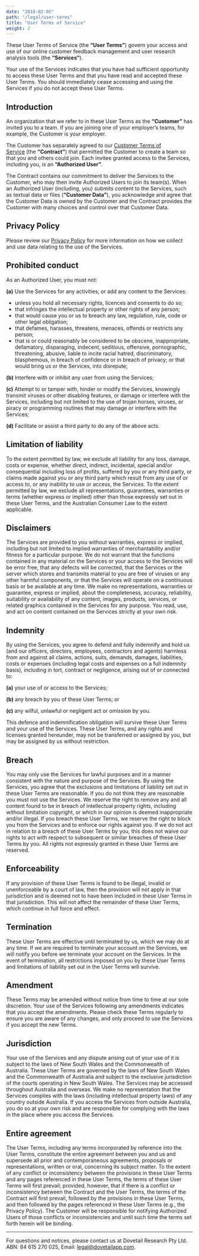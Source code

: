 ```yaml
---
date: "2018-02-05"
path: "/legal/user-terms"
title: "User Terms of Service"
weight: 2
---
```


These User Terms of Service (the **“User Terms”**) govern your access and use of our online customer feedback management and user research analysis tools (the **“Services“**).

Your use of the Services indicates that you have had sufficient opportunity to access these User Terms and that you have read and accepted these User Terms. You should immediately cease accessing and using the Services if you do not accept these User Terms.

## Introduction

An organization that we refer to in these User Terms as the **“Customer”** has invited you to a team. If you are joining one of your employer’s teams, for example, the Customer is your employer.

The Customer has separately agreed to our [Customer Terms of Service](/legal/customer-terms) (the **“Contract”**) that permitted the Customer to create a team so that you and others could join. Each invitee granted access to the Services, including you, is an **“Authorized User”**.

The Contract contains our commitment to deliver the Services to the Customer, who may then invite Authorized Users to join its team(s). When an Authorized User (including, you) submits content to the Services, such as textual data or files (**“Customer Data”**), you acknowledge and agree that the Customer Data is owned by the Customer and the Contract provides the Customer with many choices and control over that Customer Data.

## Privacy Policy

Please review our [Privacy Policy](/legal/privacy) for more information on how we collect and use data relating to the use of the Services.

## Prohibited conduct

As an Authorized User, you must not:

**(a)** Use the Services for any activities, or add any content to the Services:

* unless you hold all necessary rights, licences and consents to do so;
* that infringes the intellectual property or other rights of any person;
* that would cause you or us to breach any law, regulation, rule, code or other legal obligation;
* that defames, harasses, threatens, menaces, offends or restricts any person;
* that is or could reasonably be considered to be obscene, inappropriate, defamatory, disparaging, indecent, seditious, offensive, pornographic, threatening, abusive, liable to incite racial hatred, discriminatory, blasphemous, in breach of confidence or in breach of privacy; or that would bring us or the Services, into disrepute;

**(b)** Interfere with or inhibit any user from using the Services;

**(c)** Attempt to or tamper with, hinder or modify the Services, knowingly transmit viruses or other disabling features, or damage or interfere with the Services, including but not limited to the use of trojan horses, viruses, or piracy or programming routines that may damage or interfere with the Services;

**(d)** Facilitate or assist a third party to do any of the above acts.

## Limitation of liability

To the extent permitted by law, we exclude all liability for any loss, damage, costs or expense, whether direct, indirect, incidental, special and/or consequential including loss of profits, suffered by you or any third party, or claims made against you or any third party which result from any use of or access to, or any inability to use or access, the Services. To the extent permitted by law, we exclude all representations, guarantees, warranties or terms (whether express or implied) other than those expressly set out in these User Terms, and the Australian Consumer Law to the extent applicable.

## Disclaimers

The Services are provided to you without warranties, express or implied, including but not limited to implied warranties of merchantability and/or fitness for a particular purpose. We do not warrant that the functions contained in any material on the Services or your access to the Services will be error free, that any defects will be corrected, that the Services or the server which stores and transmits material to you are free of viruses or any other harmful components, or that the Services will operate on a continuous basis or be available at any time. We make no representations, warranties or guarantee, express or implied, about the completeness, accuracy, reliability, suitability or availability of any content, images, products, services, or related graphics contained in the Services for any purpose. You read, use, and act on content contained on the Services strictly at your own risk.

## Indemnity

By using the Services, you agree to defend and fully indemnify and hold us (and our officers, directors, employees, contractors and agents) harmless from and against all claims, actions, suits, demands, damages, liabilities, costs or expenses (including legal costs and expenses on a full indemnity basis), including in tort, contract or negligence, arising out of or connected to:

**(a)** your use of or access to the Services;

**(b)** any breach by you of these User Terms; or

**(c)** any wilful, unlawful or negligent act or omission by you.

This defence and indemnification obligation will survive these User Terms and your use of the Services. These User Terms, and any rights and licenses granted hereunder, may not be transferred or assigned by you, but may be assigned by us without restriction.

## Breach

You may only use the Services for lawful purposes and in a manner consistent with the nature and purpose of the Services. By using the Services, you agree that the exclusions and limitations of liability set out in these User Terms are reasonable. If you do not think they are reasonable you must not use the Services. We reserve the right to remove any and all content found to be in breach of intellectual property rights, including without limitation copyright, or which in our opinion is deemed inappropriate and/or illegal. If you breach these User Terms, we reserve the right to block you from the Services and to enforce our rights against you. If we do not act in relation to a breach of these User Terms by you, this does not waive our rights to act with respect to subsequent or similar breaches of these User Terms by you. All rights not expressly granted in these User Terms are reserved.

## Enforceability

If any provision of these User Terms is found to be illegal, invalid or unenforceable by a court of law, then the provision will not apply in that jurisdiction and is deemed not to have been included in these User Terms in that jurisdiction. This will not affect the remainder of these User Terms, which continue in full force and effect.

## Termination

These User Terms are effective until terminated by us, which we may do at any time. If we are required to terminate your account on the Services, we will notify you before we terminate your account on the Services. In the event of termination, all restrictions imposed on you by these User Terms and limitations of liability set out in the User Terms will survive.

## Amendment

These Terms may be amended without notice from time to time at our sole discretion. Your use of the Services following any amendments indicates that you accept the amendments. Please check these Terms regularly to ensure you are aware of any changes, and only proceed to use the Services if you accept the new Terms.

## Jurisdiction

Your use of the Services and any dispute arising out of your use of it is subject to the laws of New South Wales and the Commonwealth of Australia. These User Terms are governed by the laws of New South Wales and the Commonwealth of Australia and subject to the exclusive jurisdiction of the courts operating in New South Wales. The Services may be accessed throughout Australia and overseas. We make no representation that the Services complies with the laws (including intellectual property laws) of any country outside Australia. If you access the Services from outside Australia, you do so at your own risk and are responsible for complying with the laws in the place where you access the Services.

## Entire agreement

The User Terms, including any terms incorporated by reference into the User Terms, constitute the entire agreement between you and us and supersede all prior and contemporaneous agreements, proposals or representations, written or oral, concerning its subject matter. To the extent of any conflict or inconsistency between the provisions in these User Terms and any pages referenced in these User Terms, the terms of these User Terms will first prevail; provided, however, that if there is a conflict or inconsistency between the Contract and the User Terms, the terms of the Contract will first prevail, followed by the provisions in these User Terms, and then followed by the pages referenced in these User Terms (e.g., the Privacy Policy). The Customer will be responsible for notifying Authorized Users of those conflicts or inconsistencies and until such time the terms set forth herein will be binding.

---

For questions and notices, please contact us at Dovetail Research Pty Ltd. ABN: 84 615 270 025, Email: [legal@dovetailapp.com](mailto:legal@dovetailapp.com).
